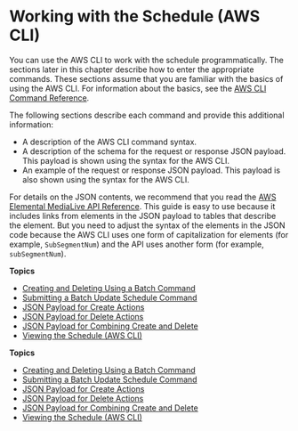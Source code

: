 # Working with the Schedule \(AWS CLI\)<a name="schedule-using-cli"></a>

You can use the AWS CLI to work with the schedule programmatically\. The sections later in this chapter describe how to enter the appropriate commands\. These sections assume that you are familiar with the basics of using the AWS CLI\. For information about the basics, see the [AWS CLI Command Reference](https://docs.aws.amazon.com/cli/latest/reference/)\. 

The following sections describe each command and provide this additional information:
+ A description of the AWS CLI command syntax\.
+ A description of the schema for the request or response JSON payload\. This payload is shown using the syntax for the AWS CLI\. 
+ An example of the request or response JSON payload\. This payload is also shown using the syntax for the AWS CLI\.

For details on the JSON contents, we recommend that you read the [AWS Elemental MediaLive API Reference](https://docs.aws.amazon.com/medialive/latest/apireference/)\. This guide is easy to use because it includes links from elements in the JSON payload to tables that describe the element\. But you need to adjust the syntax of the elements in the JSON code because the AWS CLI uses one form of capitalization for elements \(for example, `SubSegmentNum`\) and the API uses another form \(for example, `subSegmentNum`\)\. 

**Topics**
+ [Creating and Deleting Using a Batch Command](about-batch-update-schedule.md)
+ [Submitting a Batch Update Schedule Command](submitting-batch-command.md)
+ [JSON Payload for Create Actions](schedule-create-json.md)
+ [JSON Payload for Delete Actions](cli-schedule-delete-json.md)
+ [JSON Payload for Combining Create and Delete](schedule-create-and-delete-json.md)
+ [Viewing the Schedule \(AWS CLI\)](viewing-schedule-using-cli.md)

**Topics**
+ [Creating and Deleting Using a Batch Command](about-batch-update-schedule.md)
+ [Submitting a Batch Update Schedule Command](submitting-batch-command.md)
+ [JSON Payload for Create Actions](schedule-create-json.md)
+ [JSON Payload for Delete Actions](cli-schedule-delete-json.md)
+ [JSON Payload for Combining Create and Delete](schedule-create-and-delete-json.md)
+ [Viewing the Schedule \(AWS CLI\)](viewing-schedule-using-cli.md)